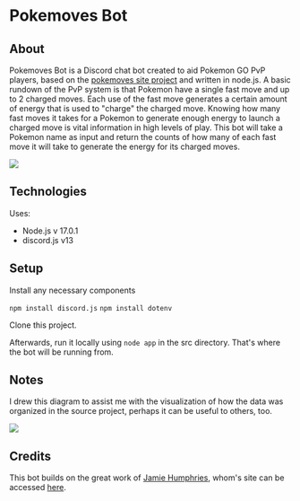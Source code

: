 # Pokemoves Bot

## About

Pokemoves Bot is a Discord chat bot created to aid Pokemon GO PvP players, based on the [pokemoves site project](https://github.com/jamiehumphries/pokemoves) and written in node.js. A basic rundown of the PvP system is that Pokemon have a single fast move and up to 2 charged moves. Each use of the fast move generates a certain amount of energy that is used to "charge" the charged move. Knowing how many fast moves it takes for a Pokemon to generate enough energy to launch a charged move is vital information in high levels of play. This bot will take a Pokemon name as input and return the counts of how many of each fast move it will take to generate the energy for its charged moves.

![](https://i.imgur.com/NYAotMI.png)


## Technologies

Uses:
* Node.js v 17.0.1
* discord.js v13

## Setup

Install any necessary components

`npm install discord.js`
`npm install dotenv`

Clone this project.

Afterwards, run it locally using `node app` in the src directory. That's where the bot will be running from.

## Notes

I drew this diagram to assist me with the visualization of how the data was organized in the source project, perhaps it can be useful to others, too.

![](https://i.imgur.com/MtE4ODT.png)

## Credits

This bot builds on the great work of [Jamie Humphries](https://github.com/jamiehumphries), whom's site can be accessed [here](https://www.pokemoves.com/).
